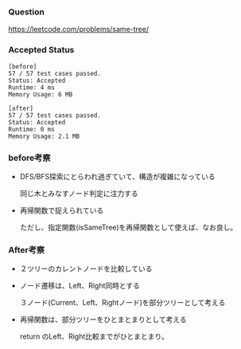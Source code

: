 ### Question
https://leetcode.com/problems/same-tree/

### Accepted Status

```
[before]
57 / 57 test cases passed.
Status: Accepted
Runtime: 4 ms
Memory Usage: 6 MB
```

``` 
[after]
57 / 57 test cases passed.
Status: Accepted
Runtime: 0 ms
Memory Usage: 2.1 MB
```


### before考察
* DFS/BFS探索にとらわれ過ぎていて、構造が複雑になっている
    
    同じ木とみなすノード判定に注力する

* 再帰関数で捉えられている
    
    ただし、指定関数(isSameTree)を再帰関数として使えば、なお良し。


### After考察
* ２ツリーのカレントノードを比較している

* ノード遷移は、Left、Right同時とする
    
    ３ノード(Current、Left、Rightノード)を部分ツリーとして考える

* 再帰関数は、部分ツリーをひとまとまりとして考える
    
    return のLeft、Right比較までがひとまとまり。